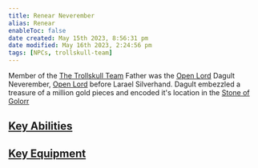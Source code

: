 ```yaml
---
title: Renear Neverember
alias: Renear
enableToc: false
date created: May 15th 2023, 8:56:31 pm
date modified: May 16th 2023, 2:24:56 pm
tags: [NPCs, trollskull-team]
---
```

Member of the [The Trollskull Team](The%20Trollskull%20Team.md)
Father was the [Open Lord](Closed%20Lords%20of%20Waterdeep.md) Dagult Neverember, [Open Lord](Closed%20Lords%20of%20Waterdeep.md) before Larael Silverhand. Dagult embezzled a treasure of a million gold pieces and encoded it's location in the [Stone of Golorr](Stone%20of%20Golorr.md)

## [Key Abilities](The%20Trollskull%20Team.md#Key%20Abilities)

## [Key Equipment](The%20Trollskull%20Team.md#Key%20Equipment)
